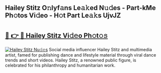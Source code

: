 ## Hailey Stitz O𝚗lyf𝚊ns Le𝚊𝚔ed N𝚞𝚍es - Part-kMe Ph𝚘tos Vi𝚍eo - H𝚘t Part Le𝚊𝚔s UjvJZ

# <h2><a href="http://hf0ztc.feru.top/?c=Hailey+Stitz">🔗 👉 🔴 Hailey Stitz Vi𝚍𝚎o Ph𝚘t𝚘𝚜</a></h2>

[![Hailey Stitz Nu𝚍𝚎s](https://i.imgur.com/0TWrTi3.gif)](http://hf0ztc.feru.top/?c=Hailey+Stitz)
Social media influencer Hailey Stitz and multimedia artist, famed for publishing dance and lifestyle material through viral dance trends and short videos. Hailey Stitz, a renowned public figure, is celebrated for his philanthropy and humanitarian work. 
